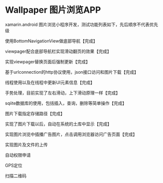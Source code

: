 # Wallpaper 图片浏览APP
<p>xamarin.android 图片浏览小程序开发，测试功能列表如下，先后顺序不代表优先级</p>
<p>使用BottomNavigationView做底部导航【完成】</p>
<p>viewpager配合底部导航栏实现滑动翻页的效果【完成】</p>
<p>实现viewpager替换页面后强制更新【完成】</p>
<p>基于urlconnection的http协议使用，json接口访问和图片下载【完成】</p>
<p>线程使用以及在线程中更新UI元素信息【完成】</p>
<p>手势处理，目前实现了左右滑动，上下滑动原理一样【完成】</p>
<p>sqiite数据库的使用，包括插入，查询，删除等简单操作【完成】</p>
<p>图片下载指定存储路径【完成】</p>
<p>实现了图片下载以后，自动在系统的土库中显示【完成】</p>
<p>实现图片浏览中插播广告图片，点击调用浏览器访问广告页面【完成】</p>
<p>实现图片及文件的上传</p>
<p>自动权限申请</p>
<p>GPS定位</p>
<p>扫描二维码</p>
